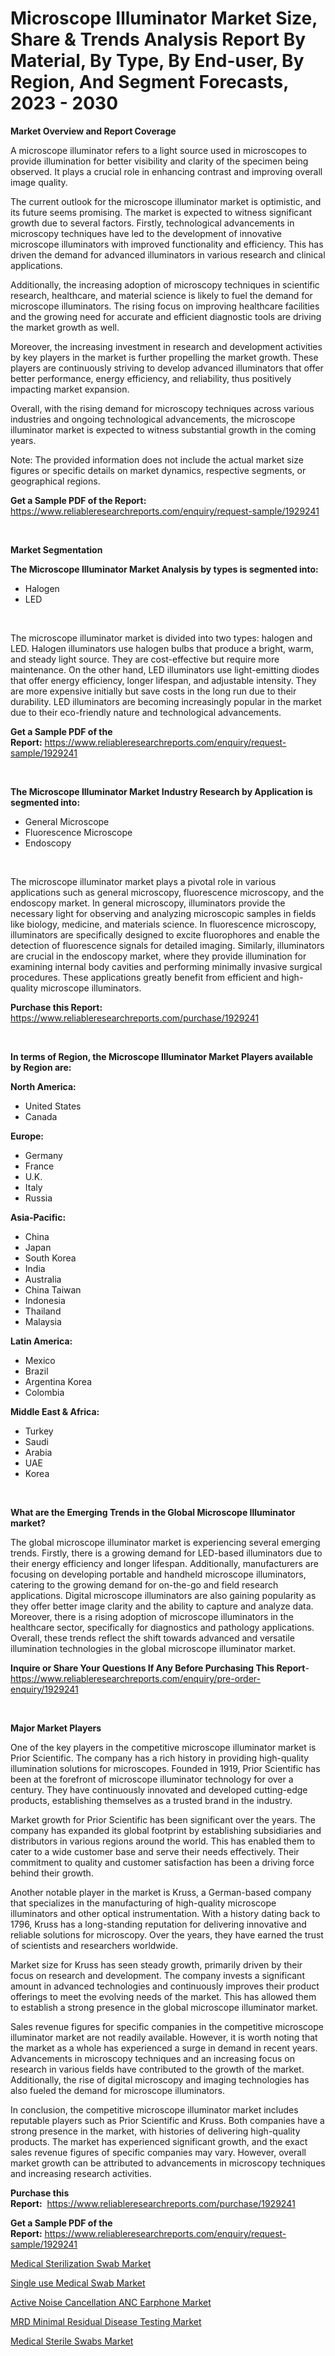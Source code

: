 <p><h1>Microscope Illuminator Market Size, Share & Trends Analysis Report By Material, By Type, By End-user, By Region, And Segment Forecasts, 2023 - 2030</h1></p><p><strong>Market Overview and Report Coverage</strong></p>
<p><p>A microscope illuminator refers to a light source used in microscopes to provide illumination for better visibility and clarity of the specimen being observed. It plays a crucial role in enhancing contrast and improving overall image quality.</p><p>The current outlook for the microscope illuminator market is optimistic, and its future seems promising. The market is expected to witness significant growth due to several factors. Firstly, technological advancements in microscopy techniques have led to the development of innovative microscope illuminators with improved functionality and efficiency. This has driven the demand for advanced illuminators in various research and clinical applications.</p><p>Additionally, the increasing adoption of microscopy techniques in scientific research, healthcare, and material science is likely to fuel the demand for microscope illuminators. The rising focus on improving healthcare facilities and the growing need for accurate and efficient diagnostic tools are driving the market growth as well.</p><p>Moreover, the increasing investment in research and development activities by key players in the market is further propelling the market growth. These players are continuously striving to develop advanced illuminators that offer better performance, energy efficiency, and reliability, thus positively impacting market expansion.</p><p>Overall, with the rising demand for microscopy techniques across various industries and ongoing technological advancements, the microscope illuminator market is expected to witness substantial growth in the coming years.</p><p>Note: The provided information does not include the actual market size figures or specific details on market dynamics, respective segments, or geographical regions.</p></p>
<p><strong>Get a Sample PDF of the Report:</strong> <a href="https://www.reliableresearchreports.com/enquiry/request-sample/1929241">https://www.reliableresearchreports.com/enquiry/request-sample/1929241</a></p>
<p>&nbsp;</p>
<p><strong>Market Segmentation</strong></p>
<p><strong>The Microscope Illuminator Market Analysis by types is segmented into:</strong></p>
<p><ul><li>Halogen</li><li>LED</li></ul></p>
<p>&nbsp;</p>
<p><p>The microscope illuminator market is divided into two types: halogen and LED. Halogen illuminators use halogen bulbs that produce a bright, warm, and steady light source. They are cost-effective but require more maintenance. On the other hand, LED illuminators use light-emitting diodes that offer energy efficiency, longer lifespan, and adjustable intensity. They are more expensive initially but save costs in the long run due to their durability. LED illuminators are becoming increasingly popular in the market due to their eco-friendly nature and technological advancements.</p></p>
<p><strong>Get a Sample PDF of the Report:</strong>&nbsp;<a href="https://www.reliableresearchreports.com/enquiry/request-sample/1929241">https://www.reliableresearchreports.com/enquiry/request-sample/1929241</a></p>
<p>&nbsp;</p>
<p><strong>The Microscope Illuminator Market Industry Research by Application is segmented into:</strong></p>
<p><ul><li>General Microscope</li><li>Fluorescence Microscope</li><li>Endoscopy</li></ul></p>
<p>&nbsp;</p>
<p><p>The microscope illuminator market plays a pivotal role in various applications such as general microscopy, fluorescence microscopy, and the endoscopy market. In general microscopy, illuminators provide the necessary light for observing and analyzing microscopic samples in fields like biology, medicine, and materials science. In fluorescence microscopy, illuminators are specifically designed to excite fluorophores and enable the detection of fluorescence signals for detailed imaging. Similarly, illuminators are crucial in the endoscopy market, where they provide illumination for examining internal body cavities and performing minimally invasive surgical procedures. These applications greatly benefit from efficient and high-quality microscope illuminators.</p></p>
<p><strong>Purchase this Report:</strong>&nbsp; <a href="https://www.reliableresearchreports.com/purchase/1929241">https://www.reliableresearchreports.com/purchase/1929241</a></p>
<p>&nbsp;</p>
<p><strong>In terms of Region, the Microscope Illuminator Market Players available by Region are:</strong></p>
<p>
    <p> <strong> North America: </strong>
        <ul>
            <li>United States</li>
            <li>Canada</li>
        </ul>
        </p> 
    <p> <strong> Europe: </strong>
        <ul>
            <li>Germany</li>
            <li>France</li>
            <li>U.K.</li>
            <li>Italy</li>
            <li>Russia</li>
        </ul>
        </p> 
    <p> <strong> Asia-Pacific: </strong>
        <ul>
            <li>China</li>
            <li>Japan</li>
            <li>South Korea</li>
            <li>India</li>
            <li>Australia</li>
            <li>China Taiwan</li>
            <li>Indonesia</li>
            <li>Thailand</li>
            <li>Malaysia</li>
        </ul>
        </p> 
    <p> <strong> Latin America: </strong>
        <ul>
            <li>Mexico</li>
            <li>Brazil</li>
            <li>Argentina Korea</li>
            <li>Colombia</li>
        </ul>
        </p> 
    <p> <strong> Middle East & Africa: </strong>
        <ul>
            <li>Turkey</li>
            <li>Saudi</li>
            <li>Arabia</li>
            <li>UAE</li>
            <li>Korea</li>
        </ul>
    </p>
    </p>
<p>&nbsp;</p>
<p><strong>What are the Emerging Trends in the Global Microscope Illuminator market?</strong></p>
<p><p>The global microscope illuminator market is experiencing several emerging trends. Firstly, there is a growing demand for LED-based illuminators due to their energy efficiency and longer lifespan. Additionally, manufacturers are focusing on developing portable and handheld microscope illuminators, catering to the growing demand for on-the-go and field research applications. Digital microscope illuminators are also gaining popularity as they offer better image clarity and the ability to capture and analyze data. Moreover, there is a rising adoption of microscope illuminators in the healthcare sector, specifically for diagnostics and pathology applications. Overall, these trends reflect the shift towards advanced and versatile illumination technologies in the global microscope illuminator market.</p></p>
<p><strong>Inquire or Share Your Questions If Any Before Purchasing This Report</strong>- <a href="https://www.reliableresearchreports.com/enquiry/pre-order-enquiry/1929241">https://www.reliableresearchreports.com/enquiry/pre-order-enquiry/1929241</a></p>
<p>&nbsp;</p>
<p><strong>Major Market Players</strong></p>
<p><p>One of the key players in the competitive microscope illuminator market is Prior Scientific. The company has a rich history in providing high-quality illumination solutions for microscopes. Founded in 1919, Prior Scientific has been at the forefront of microscope illuminator technology for over a century. They have continuously innovated and developed cutting-edge products, establishing themselves as a trusted brand in the industry.</p><p>Market growth for Prior Scientific has been significant over the years. The company has expanded its global footprint by establishing subsidiaries and distributors in various regions around the world. This has enabled them to cater to a wide customer base and serve their needs effectively. Their commitment to quality and customer satisfaction has been a driving force behind their growth.</p><p>Another notable player in the market is Kruss, a German-based company that specializes in the manufacturing of high-quality microscope illuminators and other optical instrumentation. With a history dating back to 1796, Kruss has a long-standing reputation for delivering innovative and reliable solutions for microscopy. Over the years, they have earned the trust of scientists and researchers worldwide.</p><p>Market size for Kruss has seen steady growth, primarily driven by their focus on research and development. The company invests a significant amount in advanced technologies and continuously improves their product offerings to meet the evolving needs of the market. This has allowed them to establish a strong presence in the global microscope illuminator market.</p><p>Sales revenue figures for specific companies in the competitive microscope illuminator market are not readily available. However, it is worth noting that the market as a whole has experienced a surge in demand in recent years. Advancements in microscopy techniques and an increasing focus on research in various fields have contributed to the growth of the market. Additionally, the rise of digital microscopy and imaging technologies has also fueled the demand for microscope illuminators.</p><p>In conclusion, the competitive microscope illuminator market includes reputable players such as Prior Scientific and Kruss. Both companies have a strong presence in the market, with histories of delivering high-quality products. The market has experienced significant growth, and the exact sales revenue figures of specific companies may vary. However, overall market growth can be attributed to advancements in microscopy techniques and increasing research activities.</p></p>
<p><strong>Purchase this Report:</strong>&nbsp;&nbsp;<a href="https://www.reliableresearchreports.com/purchase/1929241">https://www.reliableresearchreports.com/purchase/1929241</a></p>
<p></p>
<p><strong>Get a Sample PDF of the Report:</strong>&nbsp;<a href="https://www.reliableresearchreports.com/enquiry/request-sample/1929241">https://www.reliableresearchreports.com/enquiry/request-sample/1929241</a></p>
<p><p><a href="https://medium.com/@jacesipes1996/medical-sterilization-swab-market-analysis-its-cagr-market-segmentation-and-global-industry-ddea680f9411">Medical Sterilization Swab Market</a></p><p><a href="https://medium.com/@beaugrant15/single-use-medical-swab-market-competitive-analysis-market-trends-and-forecast-to-2030-059ee71531a4">Single use Medical Swab Market</a></p><p><a href="https://medium.com/@audieyost1952/active-noise-cancellation-anc-earphone-market-insight-market-trends-growth-forecasted-from-2023-4b3eb074c7c1">Active Noise Cancellation ANC Earphone Market</a></p><p><a href="https://medium.com/@tonikuhic/mrd-minimal-residual-disease-testing-market-insights-into-market-cagr-market-trends-and-growth-fad6f89585d2">MRD Minimal Residual Disease Testing Market</a></p><p><a href="https://medium.com/@henrykihn/medical-sterile-swabs-market-outlook-industry-overview-and-forecast-2023-to-2030-e7909605d307">Medical Sterile Swabs Market</a></p></p>